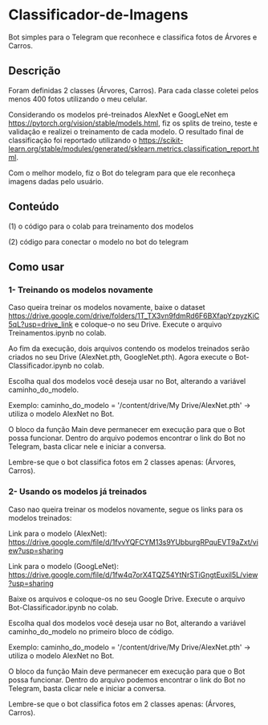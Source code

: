 # Classificador-de-Imagens
Bot simples para o Telegram que reconhece e classifica fotos de Árvores e Carros.
## Descrição
Foram definidas 2 classes (Árvores, Carros). Para cada classe coletei pelos menos 400 fotos utilizando o meu celular. 

Considerando os modelos pré-treinados AlexNet e GoogLeNet em https://pytorch.org/vision/stable/models.html, fiz os splits de treino, teste e validação e realizei o treinamento de cada modelo. O resultado final de classificação foi reportado utilizando o https://scikit-learn.org/stable/modules/generated/sklearn.metrics.classification_report.html.

Com o melhor modelo, fiz o Bot do telegram para que ele reconheça imagens dadas pelo usuário.
## Conteúdo

(1) o código para o colab para treinamento dos modelos 

(2) código para conectar o modelo no bot do telegram 
## Como usar
### 1- Treinando os modelos novamente
Caso queira treinar os modelos novamente, baixe o dataset https://drive.google.com/drive/folders/1T_TX3vn9fdmRd6F6BXfapYzpyzKiC5qL?usp=drive_link  e coloque-o no seu Drive. Execute o arquivo Treinamentos.ipynb no colab. 

Ao fim da execução, dois arquivos contendo os modelos treinados serão criados no seu Drive (AlexNet.pth, GoogleNet.pth). Agora execute o Bot-Classificador.ipynb no colab. 

Escolha qual dos modelos você deseja usar no Bot, alterando a variável caminho_do_modelo.

Exemplo: caminho_do_modelo = '/content/drive/My Drive/AlexNet.pth' -> utiliza o modelo AlexNet no Bot.

O bloco da função Main deve permanecer em execução para que o Bot possa funcionar. Dentro do arquivo podemos encontrar o link do Bot no Telegram, basta clicar nele e iniciar a conversa. 

Lembre-se que o bot classifica fotos em 2 classes apenas: (Árvores, Carros).

### 2- Usando os modelos já treinados
Caso nao queira treinar os modelos novamente, segue os links para os modelos treinados:

Link para o modelo (AlexNet): https://drive.google.com/file/d/1fvvYQFCYM13s9YUbburgRPquEVT9aZxt/view?usp=sharing

Link para o modelo (GoogLeNet): https://drive.google.com/file/d/1fw4q7orX4TQZ54YtNrSTiGngtEuxil5L/view?usp=sharing

Baixe os arquivos e coloque-os no seu Google Drive. Execute o arquivo Bot-Classificador.ipynb no colab. 

Escolha qual dos modelos você deseja usar no Bot, alterando a variável caminho_do_modelo no primeiro bloco de código.

Exemplo: caminho_do_modelo = '/content/drive/My Drive/AlexNet.pth' -> utiliza o modelo AlexNet no Bot.

O bloco da função Main deve permanecer em execução para que o Bot possa funcionar.  Dentro do arquivo podemos encontrar o link do Bot no Telegram, basta clicar nele e iniciar a conversa. 

Lembre-se que o bot classifica fotos em 2 classes apenas: (Árvores, Carros).
